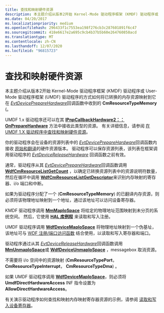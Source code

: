 ```yaml
---
title: 查找和映射硬件资源
description: 本主题介绍从版本2开始 Kernel-Mode 驱动程序框架 (KMDF) 驱动程序或 User-Mode 驱动程序框架 (UMDF) 驱动程序的方式如何将已转换的内存资源映射到它在 EvtDevicePrepareHardware 回调函数中收到的 CmResourceTypeMemory (。
ms.date: 04/20/2017
ms.localizationpriority: medium
ms.openlocfilehash: 296433f1c7553ea198f276cb3c287601891f6c47
ms.sourcegitcommit: 418e6617e2a695c9cb4b37b5b60e264760858acd
ms.translationtype: MT
ms.contentlocale: zh-CN
ms.lasthandoff: 12/07/2020
ms.locfileid: "96815723"
---
```

# <a name="finding-and-mapping-hardware-resources"></a>查找和映射硬件资源


本主题介绍从版本2开始 Kernel-Mode 驱动程序框架 (KMDF) 驱动程序或 User-Mode 驱动程序框架 (UMDF) 驱动程序的方式如何将已转换的内存资源映射到它在 [*EvtDevicePrepareHardware*](/windows-hardware/drivers/ddi/wdfdevice/nc-wdfdevice-evt_wdf_device_prepare_hardware)回调函数中收到的 **CmResourceTypeMemory** (。

UMDF 1.x 驱动程序还可以在其 [**IPnpCallbackHardware2：： OnPrepareHardware**](/windows-hardware/drivers/ddi/wudfddi/nf-wudfddi-ipnpcallbackhardware2-onpreparehardware) 方法中接收此类型的资源。 有关详细信息，请参阅 [在 UMDF 1.X 驱动程序中查找和映射硬件资源](finding-and-mapping-hardware-resources-in-umdf-1-x-drivers.md)。

你的驱动程序会在设备的资源列表中的 [*EvtDevicePrepareHardware*](/windows-hardware/drivers/ddi/wdfdevice/nc-wdfdevice-evt_wdf_device_prepare_hardware)回调函数内接收 [原始和翻译](raw-and-translated-resources.md)的硬件资源版本。 驱动程序可以保存资源列表，该列表在框架调用驱动程序的 [*EvtDeviceReleaseHardware*](/windows-hardware/drivers/ddi/wdfdevice/nc-wdfdevice-evt_wdf_device_release_hardware) 回调函数之前有效。

通常，驱动程序从其 [*EvtDevicePrepareHardware*](/windows-hardware/drivers/ddi/wdfdevice/nc-wdfdevice-evt_wdf_device_prepare_hardware)回调函数调用 [**WdfCmResourceListGetCount**](/windows-hardware/drivers/ddi/wdfresource/nf-wdfresource-wdfcmresourcelistgetcount) ，以确定已转换资源列表中的资源说明符数量，然后在循环中调用 [**WdfCmResourceListGetDescriptor**](/windows-hardware/drivers/ddi/wdfresource/nf-wdfresource-wdfcmresourcelistgetdescriptor)来识别内存映射的寄存器、i/o 端口和中断。

如果为驱动程序分配了一个 (**CmResourceTypeMemory**) 的已翻译内存资源，则必须将该物理地址映射到一个地址，通过该地址可以访问设备寄存器。

KMDF 驱动程序调用 [**MmMapIoSpace**](/windows-hardware/drivers/ddi/wdm/nf-wdm-mmmapiospace) 将给定的物理地址范围映射到未分页的系统空间。 然后，它使用 [**HAL 库例程**](/previous-versions/windows/hardware/drivers/ff546644(v=vs.85)) 来读取和写入注册。

UMDF 驱动程序调用 [**WdfDeviceMapIoSpace**](/windows-hardware/drivers/ddi/wdfdevice/nf-wdfdevice-wdfdevicemapiospace) 将物理地址映射到一个伪基址，该地址可与 [WDF 注册/端口访问函数](/windows-hardware/drivers/ddi/wdfhwaccess/) 结合使用，以读取和写入寄存器和端口。

驱动程序通过从其 [*EvtDeviceReleaseHardware*](/windows-hardware/drivers/ddi/wdfdevice/nc-wdfdevice-evt_wdf_device_release_hardware)回调函数调用 [**MmUnmapIoSpace**](/windows-hardware/drivers/ddi/wdm/nf-wdm-mmunmapiospace)或 [**WdfDeviceUnmapIoSpace**](/windows-hardware/drivers/ddi/wdfdevice/nf-wdfdevice-wdfdeviceunmapiospace) ，messagebox 取消资源。

不需要将 i/o 空间中的资源映射 (**CmResourceTypePort**， **CmResourceTypeInterrupt**， **CmResourceTypeDma**) 。

如果 UMDF 驱动程序调用 [**WdfDeviceMapIoSpace**](/windows-hardware/drivers/ddi/wdfdevice/nf-wdfdevice-wdfdevicemapiospace)，则必须将 **UmdfDirectHardwareAccess** INF 指令设置为 **AllowDirectHardwareAccess**。

有关演示驱动程序如何查找和映射内存映射寄存器资源的示例，请参阅 [读取和写入设备寄存器](reading-and-writing-to-device-registers.md)。

 

